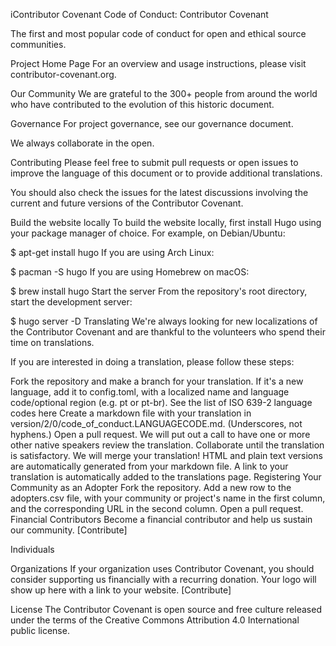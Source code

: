 iContributor Covenant
Code of Conduct: Contributor Covenant

The first and most popular code of conduct for open and ethical source communities.

Project Home Page
For an overview and usage instructions, please visit contributor-covenant.org.

Our Community
We are grateful to the 300+ people from around the world who have contributed to the evolution of this historic document.



Governance
For project governance, see our governance document.

We always collaborate in the open.

Contributing
Please feel free to submit pull requests or open issues to improve the language of this document or to provide additional translations.

You should also check the issues for the latest discussions involving the current and future versions of the Contributor Covenant.

Build the website locally
To build the website locally, first install Hugo using your package manager of choice.
For example, on Debian/Ubuntu:

$ apt-get install hugo
If you are using Arch Linux:

$ pacman -S hugo
If you are using Homebrew on macOS:

$ brew install hugo
Start the server
From the repository's root directory, start the development server:

$ hugo server -D
Translating
We're always looking for new localizations of the Contributor Covenant and are thankful to the volunteers who spend their time on translations.

If you are interested in doing a translation, please follow these steps:

Fork the repository and make a branch for your translation.
If it's a new language, add it to config.toml, with a localized name and language code/optional region (e.g. pt or pt-br). See the list of ISO 639-2 language codes here
Create a markdown file with your translation in version/2/0/code_of_conduct.LANGUAGECODE.md. (Underscores, not hyphens.)
Open a pull request.
We will put out a call to have one or more other native speakers review the translation.
Collaborate until the translation is satisfactory.
We will merge your translation!
HTML and plain text versions are automatically generated from your markdown file.
A link to your translation is automatically added to the translations page.
Registering Your Community as an Adopter
Fork the repository.
Add a new row to the adopters.csv file, with your community or project's name in the first column, and the corresponding URL in the second column.
Open a pull request.
Financial Contributors
Become a financial contributor and help us sustain our community. [Contribute]

Individuals


Organizations
If your organization uses Contributor Covenant, you should consider supporting us financially with a recurring donation. Your logo will show up here with a link to your website. [Contribute]

         

License
The Contributor Covenant is open source and free culture released under the terms of the Creative Commons Attribution 4.0 International public license.

